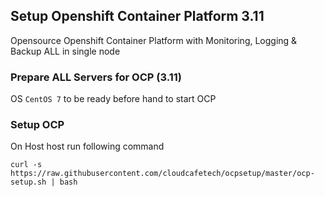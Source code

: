 ## Setup Openshift Container Platform 3.11
Opensource Openshift Container Platform with Monitoring, Logging & Backup ALL in single node

### Prepare ALL Servers for OCP (3.11)
OS ```CentOS 7``` to be ready before hand to start OCP

### Setup OCP

On Host host run following command

```curl -s https://raw.githubusercontent.com/cloudcafetech/ocpsetup/master/ocp-setup.sh | bash```

